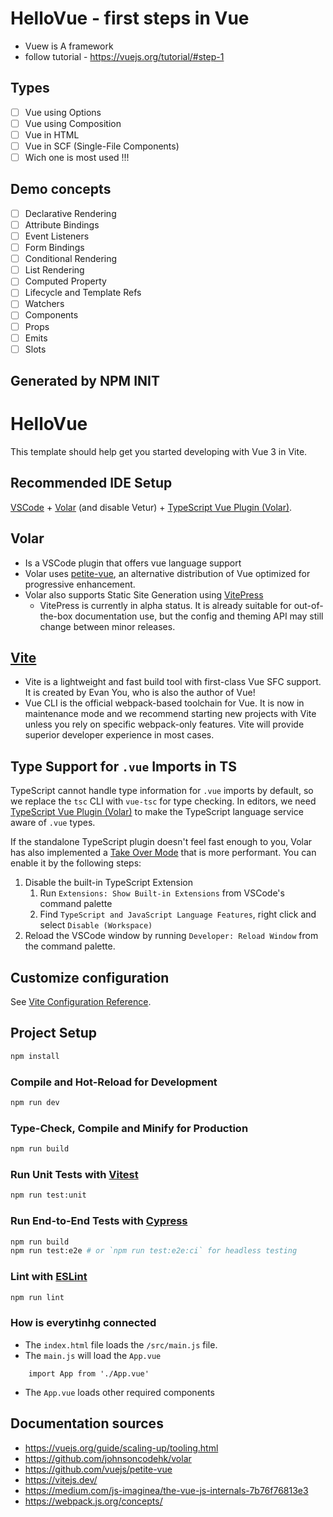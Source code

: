 # HelloVue - first steps in Vue
* Vuew is A framework 
* follow tutorial - https://vuejs.org/tutorial/#step-1

## Types
* [ ] Vue using Options
* [ ] Vue using Composition
* [ ] Vue in HTML
* [ ] Vue in SCF (Single-File Components)
* [ ] Wich one is most used !!!

## Demo concepts
* [ ] Declarative Rendering 
* [ ] Attribute Bindings 
* [ ] Event Listeners 
* [ ] Form Bindings 
* [ ] Conditional Rendering 
* [ ] List Rendering 
* [ ] Computed Property 
* [ ] Lifecycle and Template Refs 
* [ ] Watchers 
* [ ] Components 
* [ ] Props
* [ ] Emits 
* [ ] Slots 

## Generated by NPM INIT
# HelloVue

This template should help get you started developing with Vue 3 in Vite.

## Recommended IDE Setup

[VSCode](https://code.visualstudio.com/) + [Volar](https://marketplace.visualstudio.com/items?itemName=Vue.volar) (and disable Vetur) + [TypeScript Vue Plugin (Volar)](https://marketplace.visualstudio.com/items?itemName=Vue.vscode-typescript-vue-plugin).

## Volar 
* Is a VSCode plugin that offers vue language support
* Volar uses [petite-vue](https://github.com/vuejs/petite-vue), an alternative distribution of Vue optimized for progressive enhancement.
* Volar also supports Static Site Generation using [VitePress](https://vitepress.vuejs.org/guide/what-is-vitepress.html)
    * VitePress is currently in alpha status. It is already suitable for out-of-the-box documentation use, but the config and theming API may still change between minor releases.

## [Vite](https://vitejs.dev/)
* Vite is a lightweight and fast build tool with first-class Vue SFC support. It is created by Evan You, who is also the author of Vue!
* Vue CLI is the official webpack-based toolchain for Vue. It is now in maintenance mode and we recommend starting new projects with Vite unless you rely on specific webpack-only features. Vite will provide superior developer experience in most cases.

## Type Support for `.vue` Imports in TS

TypeScript cannot handle type information for `.vue` imports by default, so we replace the `tsc` CLI with `vue-tsc` for type checking. In editors, we need [TypeScript Vue Plugin (Volar)](https://marketplace.visualstudio.com/items?itemName=Vue.vscode-typescript-vue-plugin) to make the TypeScript language service aware of `.vue` types.

If the standalone TypeScript plugin doesn't feel fast enough to you, Volar has also implemented a [Take Over Mode](https://github.com/johnsoncodehk/volar/discussions/471#discussioncomment-1361669) that is more performant. You can enable it by the following steps:

1. Disable the built-in TypeScript Extension
    1) Run `Extensions: Show Built-in Extensions` from VSCode's command palette
    2) Find `TypeScript and JavaScript Language Features`, right click and select `Disable (Workspace)`
2. Reload the VSCode window by running `Developer: Reload Window` from the command palette.

## Customize configuration

See [Vite Configuration Reference](https://vitejs.dev/config/).

## Project Setup

```sh
npm install
```

### Compile and Hot-Reload for Development

```sh
npm run dev
```

### Type-Check, Compile and Minify for Production

```sh
npm run build
```

### Run Unit Tests with [Vitest](https://vitest.dev/)

```sh
npm run test:unit
```

### Run End-to-End Tests with [Cypress](https://www.cypress.io/)

```sh
npm run build
npm run test:e2e # or `npm run test:e2e:ci` for headless testing
```

### Lint with [ESLint](https://eslint.org/)

```sh
npm run lint
```

### How is everytinhg connected
* The `index.html` file loads the `/src/main.js` file.
* The `main.js` will load the `App.vue` 
```
    import App from './App.vue'
```
* The `App.vue` loads other required components

## Documentation sources
* https://vuejs.org/guide/scaling-up/tooling.html
* https://github.com/johnsoncodehk/volar
* https://github.com/vuejs/petite-vue
* https://vitejs.dev/
* https://medium.com/js-imaginea/the-vue-js-internals-7b76f76813e3
* https://webpack.js.org/concepts/
